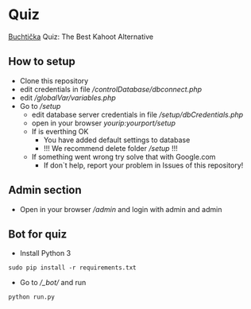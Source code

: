 # Quiz
[Buchtička](https://buchticka.eu) Quiz: The Best Kahoot Alternative

## How to setup
- Clone this repository
- edit credentials in file _/controlDatabase/dbconnect.php_
- edit _/globalVar/variables.php_
- Go to _/setup_
    + edit database server credentials in file _/setup/dbCredentials.php_
    + open in your browser _yourip:yourport/setup_
    + If is everthing OK
        * You have added default settings to database
        * !!! We recommend delete folder _/setup_ !!!
    + If something went wrong try solve that with Google.com
        * If don`t help, report your problem in Issues of this repository!

## Admin section
- Open in your browser _/admin_ and login with admin and admin

## Bot for quiz
- Install Python 3
```
sudo pip install -r requirements.txt
```
- Go to _/\_bot/_  and run
```
python run.py
```